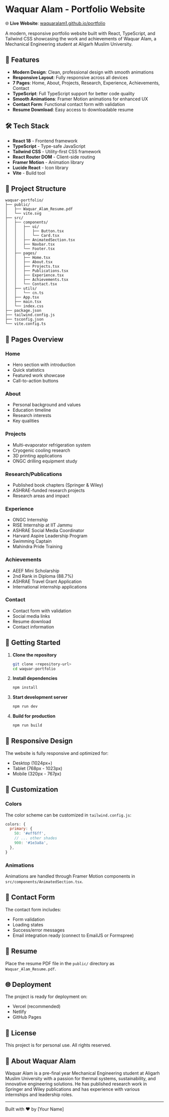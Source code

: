 # Waquar Alam - Portfolio Website
🌐 **Live Website**: [waquaralam1.github.io/portfolio](https://waquaralam1.github.io/portfolio)

A modern, responsive portfolio website built with React, TypeScript, and Tailwind CSS showcasing the work and achievements of Waquar Alam, a Mechanical Engineering student at Aligarh Muslim University.


## 🚀 Features

- **Modern Design**: Clean, professional design with smooth animations
- **Responsive Layout**: Fully responsive across all devices
- **7 Pages**: Home, About, Projects, Research, Experience, Achievements, Contact
- **TypeScript**: Full TypeScript support for better code quality
- **Smooth Animations**: Framer Motion animations for enhanced UX
- **Contact Form**: Functional contact form with validation
- **Resume Download**: Easy access to downloadable resume

## 🛠️ Tech Stack

- **React 18** - Frontend framework
- **TypeScript** - Type-safe JavaScript
- **Tailwind CSS** - Utility-first CSS framework
- **React Router DOM** - Client-side routing
- **Framer Motion** - Animation library
- **Lucide React** - Icon library
- **Vite** - Build tool

## 📁 Project Structure

```
waquar-portfolio/
├── public/
│   ├── Waquar_Alam_Resume.pdf
│   └── vite.svg
├── src/
│   ├── components/
│   │   ├── ui/
│   │   │   ├── Button.tsx
│   │   │   └── Card.tsx
│   │   ├── AnimatedSection.tsx
│   │   ├── Navbar.tsx
│   │   └── Footer.tsx
│   ├── pages/
│   │   ├── Home.tsx
│   │   ├── About.tsx
│   │   ├── Projects.tsx
│   │   ├── Publications.tsx
│   │   ├── Experience.tsx
│   │   ├── Achievements.tsx
│   │   └── Contact.tsx
│   ├── utils/
│   │   └── cn.ts
│   ├── App.tsx
│   ├── main.tsx
│   └── index.css
├── package.json
├── tailwind.config.js
├── tsconfig.json
└── vite.config.ts
```

## 🎯 Pages Overview

### Home
- Hero section with introduction
- Quick statistics
- Featured work showcase
- Call-to-action buttons

### About
- Personal background and values
- Education timeline
- Research interests
- Key qualities

### Projects
- Multi-evaporator refrigeration system
- Cryogenic cooling research
- 3D printing applications
- ONGC drilling equipment study

### Research/Publications
- Published book chapters (Springer & Wiley)
- ASHRAE-funded research projects
- Research areas and impact

### Experience
- ONGC Internship
- RISE Internship at IIT Jammu
- ASHRAE Social Media Coordinator
- Harvard Aspire Leadership Program
- Swimming Captain
- Mahindra Pride Training

### Achievements
- AEEF Mini Scholarship
- 2nd Rank in Diploma (88.7%)
- ASHRAE Travel Grant Application
- International internship applications

### Contact
- Contact form with validation
- Social media links
- Resume download
- Contact information

## 🚀 Getting Started

1. **Clone the repository**
   ```bash
   git clone <repository-url>
   cd waquar-portfolio
   ```

2. **Install dependencies**
   ```bash
   npm install
   ```

3. **Start development server**
   ```bash
   npm run dev
   ```

4. **Build for production**
   ```bash
   npm run build
   ```

## 📱 Responsive Design

The website is fully responsive and optimized for:
- Desktop (1024px+)
- Tablet (768px - 1023px)
- Mobile (320px - 767px)

## 🎨 Customization

### Colors
The color scheme can be customized in `tailwind.config.js`:
```javascript
colors: {
  primary: {
    50: '#eff6ff',
    // ... other shades
    900: '#1e3a8a',
  },
}
```

### Animations
Animations are handled through Framer Motion components in `src/components/AnimatedSection.tsx`.

## 📧 Contact Form

The contact form includes:
- Form validation
- Loading states
- Success/error messages
- Email integration ready (connect to EmailJS or Formspree)

## 📄 Resume

Place the resume PDF file in the `public/` directory as `Waquar_Alam_Resume.pdf`.

## 🌐 Deployment

The project is ready for deployment on:
- Vercel (recommended)
- Netlify
- GitHub Pages

## 📝 License

This project is for personal use. All rights reserved.

## 👤 About Waquar Alam

Waquar Alam is a pre-final year Mechanical Engineering student at Aligarh Muslim University with a passion for thermal systems, sustainability, and innovative engineering solutions. He has published research work in Springer and Wiley publications and has experience with various internships and leadership roles.

---

Built with ❤️ by [Your Name]
